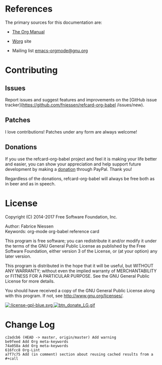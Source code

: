 

# References

The primary sources for this documentation are:

-   [The Org Manual](http://orgmode.org/org.pdf)

-   [Worg](http://orgmode.org/worg/) site

-   Mailing list [emacs-orgmode@gnu.org](emacs-orgmode@gnu.org)


# Contributing


## Issues

Report issues and suggest features and improvements on the [GitHub issue tracker](https://github.com/fniessen/refcard-org-babel /issues/new).


## Patches

I love contributions!  Patches under any form are always welcome!


## Donations

If you use the refcard-org-babel project and feel it is making your life better
and easier, you can show your appreciation and help support future development
by making a [donation](https://www.paypal.com/cgi-bin/webscr?cmd=_donations&business=VCVAS6KPDQ4JC&lc=BE&item_number=refcard%2dorg%2dbabel&currency_code=EUR&bn=PP%2dDonationsBF%3abtn_donate_LG%2egif%3aNonHosted) through PayPal.  Thank you!

Regardless of the donations, refcard-org-babel will always be free both as in
beer and as in speech.


# License

Copyright (C) 2014-2017 Free Software Foundation, Inc.

Author: Fabrice Niessen   
Keywords: org-mode org-babel reference card

This program is free software; you can redistribute it and/or modify it under
the terms of the GNU General Public License as published by the Free Software
Foundation, either version 3 of the License, or (at your option) any later
version.

This program is distributed in the hope that it will be useful, but WITHOUT ANY
WARRANTY; without even the implied warranty of MERCHANTABILITY or FITNESS FOR
A PARTICULAR PURPOSE.  See the GNU General Public License for more details.

You should have received a copy of the GNU General Public License along with
this program.  If not, see <http://www.gnu.org/licenses/>.

<a href="http://opensource.org/licenses/GPL-3.0">
  <img src="http://img.shields.io/:license-gpl-blue.svg" alt=":license-gpl-blue.svg" />
</a>

<a href="https://www.paypal.com/cgi-bin/webscr?cmd=_donations&business=VCVAS6KPDQ4JC&lc=BE&item_number=refcard%2dorg%2dbabel&currency_code=EUR&bn=PP%2dDonationsBF%3abtn_donate_LG%2egif%3aNonHosted">
  <img src="https://www.paypalobjects.com/en_US/i/btn/btn_donate_LG.gif" alt="btn_donate_LG.gif" />
</a>


# Change Log

    c2adcb6 (HEAD -> master, origin/master) Add warning
    be9feed Add Org meta-keywords
    74a058a Add Org meta-keywords
    616fcc8 Org-Lint
    a7f7c75 Add (in comment) section about reusing cached results from a #+call

